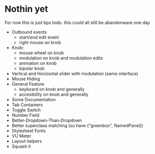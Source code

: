 # Nothin yet

For now this is just bps todo. this could all still be abandonware one day

- Outbound events
    - start/end edit event
    - right mouse on knob
- Knob:
    - mouse wheel on knob
    - modulation on knob and modulation edits
    - animation on knob
    - bipolar knob
- Vertical and Horizontal slider with modulation (same interface)
- Mouse Hiding
- General Feature
    - keyboard on knob and generally
    - accesibility on knob and generally
- Some Documentation
- Tab Containers
- Toggle Switch
- Number Field
- Better-Dropdown-Than-Dropdown
- Better superclass matching (so have {"greenbox", NamedPanel})
- Stylesheet Fonts
- VU Meter
- Layout helpers
- Squash it
